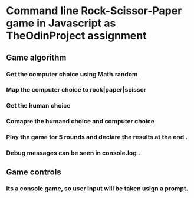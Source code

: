 # Command line Rock-Scissor-Paper game in Javascript as TheOdinProject assignment

## Game algorithm 
### Get the computer choice using Math.random
### Map the computer  choice to rock|paper|scissor

### Get the human choice
### Comapre the humand choice and computer choice
### Play the game for 5 rounds and declare the results at the end .

### Debug messages can be seen in console.log . 

## Game controls 
### Its a console game, so user input will be taken usign a prompt.